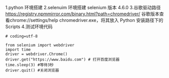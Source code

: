 1.python 环境搭建 
2.selenuim  环境搭建
selenium        版本 4.6.0
3.谷歌驱动路径 https://registry.npmmirror.com/binary.html?path=chromedriver/
   谷歌版本查看chrome://settings/help
  chromedriver.exe，将其放入 Python 安装路径下的 Scripts 
4.测试环境代码
```
# coding=utf-8 

from selenium import webdriver 
import time 
driver = webdriver.Chrome() 
driver.get("https://www.baidu.com") # 打开百度浏览器 
time.sleep(3) #等待3秒 
driver.quit() #关闭浏览器
```


